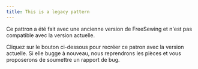 ```yaml
---
title: This is a legacy pattern
---
```


Ce pattron a été fait avec une ancienne version de FreeSewing et n'est pas compatible avec la version actuelle.

Cliquez sur le bouton ci-dessous pour recréer ce patron avec la version actuelle. Si elle bugge à nouveau, nous reprendrons les pièces et vous proposerons de soumettre un rapport de bug.
